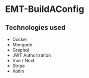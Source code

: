 # EMT-BuildAConfig

## Technologies used
- Docker
- Mongodb
- Graphql
- JWT Authorization
- Vue / Nuxt
- Stripe
- Kotlin